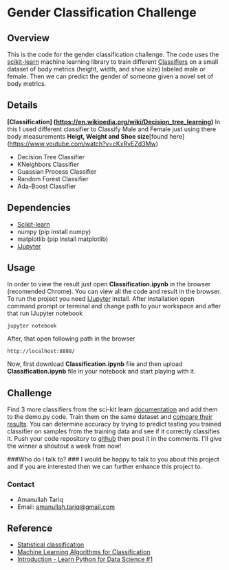 
# Gender Classification Challenge
## Overview

This is the code for the gender classification challenge. The code uses the [scikit-learn](http://scikit-learn.org/) machine learning library to train different [Classifiers](http://scikit-learn.org/stable/auto_examples/classification/plot_classifier_comparison.html) on a small dataset of body metrics (height, width, and shoe size) labeled male or female. Then we can predict the gender of someone given a novel set of body metrics. 

## Details
**[Classification] (https://en.wikipedia.org/wiki/Decision_tree_learning)**
In this I used different classifier to Classify Male and Female just using there body measurements **Heigt, Weight and Shoe size**[found here] (https://www.youtube.com/watch?v=cKxRvEZd3Mw)
   * Decision Tree Classifier
   * KNeighbors Classifier
   * Guassian Process Classifier
   * Random Forest Classifier
   * Ada-Boost Classifier

## Dependencies

* [Scikit-learn](http://scikit-learn.org/stable/install.html)
* numpy (pip install numpy)
* matplotlib (pip install matplotlib)
* [IJupyter](http://jupyter.org/)

## Usage

In order to view the result just open **Classification.ipynb** in the browser (recomended Chrome). You can view all the code and result in the browser. 
To run the project you need [IJupyter](http://jupyter.org/) install.  After installation open command prompt or terminal and change path to your workspace and after that run IJupyter notebook
```
jupyter notebook
```

After, that open following path in the browser
```
http://localhost:8888/
```
Now, first download **Classification.ipynb** file and then upload **Classification.ipynb** file in your notebook and start playing with it.

## Challenge

Find 3 more classifiers from the sci-kit learn [documentation](http://scikit-learn.org/stable/auto_examples/classification/plot_classifier_comparison.html) and add them to the demo.py code. Train them on the same dataset and [compare their results](http://scikit-learn.org/stable/modules/generated/sklearn.metrics.accuracy_score.html). You can determine accuracy by trying to predict testing you trained classifier on samples from the training data and see if it correctly classifies it. Push your code repository to [github](https://help.github.com/articles/set-up-git/) then post it in the comments. I'll give the winner a shoutout a week from now!

###Who do I talk to? ###
I would be happy to talk to you about this project and if you are interested then we can further enhance this project to.

### Contact ##
* Amanullah Tariq 
* Email: amanullah.tariq@gmail.com

## Reference
* [Statistical classification](https://en.wikipedia.org/wiki/Statistical_classification)
* [Machine Learning Algorithms for Classification](http://www.cs.princeton.edu/~schapire/talks/picasso-minicourse.pdf)
* [Introduction - Learn Python for Data Science #1](https://www.youtube.com/watch?v=T5pRlIbr6gg&index=1&list=PL2-dafEMk2A6QKz1mrk1uIGfHkC1zZ6UU)
